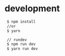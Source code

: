 # development
```bash
 $ npm install
 //or
 $ yarn

 // rundev
 $ npm run dev 
 $ yarn run dev 
 ```